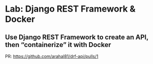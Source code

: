 # Lab: Django REST Framework & Docker

## Use Django REST Framework to create an API, then “containerize” it with Docker

PR: https://github.com/arahal81/drf-api/pulls/1
